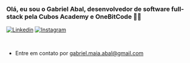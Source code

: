 
### Olá, eu sou o Gabriel Abal, desenvolvedor de software full-stack pela Cubos Academy e OneBitCode 🤘😎


[![Linkedin](https://img.shields.io/badge/LinkedIn-0077B5?style=for-the-badge&logo=linkedin&logoColor=white)](https://www.linkedin.com/in/gabriel-abal/)
[![Instagram](https://img.shields.io/badge/Instagram-E4405F?style=for-the-badge&logo=instagram&logoColor=white)](https://www.instagram.com/abal_gabriel/)

  
</div>

<br>

* Entre em contato por gabriel.maia.abal@gmail.com
